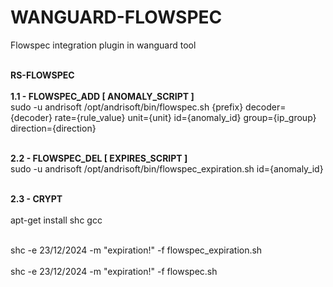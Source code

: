 # WANGUARD-FLOWSPEC
Flowspec integration plugin in wanguard tool

<br><b>RS-FLOWSPEC</b></br>
<br><b>1.1 - FLOWSPEC_ADD [ ANOMALY_SCRIPT ]</b></br>
sudo -u andrisoft /opt/andrisoft/bin/flowspec.sh {prefix} decoder={decoder} rate={rule_value} unit={unit} id={anomaly_id} group={ip_group} direction={direction}

<br><b>2.2 - FLOWSPEC_DEL [ EXPIRES_SCRIPT ]</b></br>
sudo -u andrisoft /opt/andrisoft/bin/flowspec_expiration.sh id={anomaly_id}

<br><b>2.3 - CRYPT </b></br>
<br>apt-get install shc gcc</p>
<br>shc -e 23/12/2024 -m "expiration!" -f flowspec_expiration.sh</br>
<br>shc -e 23/12/2024 -m "expiration!" -f flowspec.sh</br>

